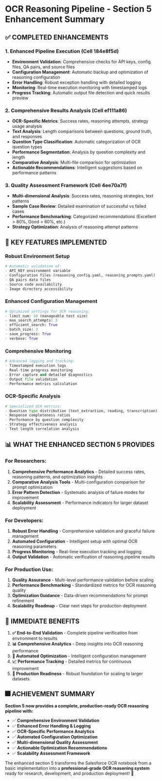 # OCR Reasoning Pipeline - Section 5 Enhancement Summary

## ✅ COMPLETED ENHANCEMENTS

### 1. **Enhanced Pipeline Execution (Cell 184e8f5d)**
- **Environment Validation**: Comprehensive checks for API keys, config files, QA pairs, and source files
- **Configuration Management**: Automatic backup and optimization of reasoning configuration
- **Error Handling**: Robust exception handling with detailed logging
- **Monitoring**: Real-time execution monitoring with timestamped logs
- **Progress Tracking**: Automatic output file detection and quick results preview

### 2. **Comprehensive Results Analysis (Cell ef111a86)**  
- **OCR-Specific Metrics**: Success rates, reasoning attempts, strategy usage analysis
- **Text Analysis**: Length comparisons between questions, ground truth, and responses
- **Question Type Classification**: Automatic categorization of OCR question types
- **Performance Segmentation**: Analysis by question complexity and length
- **Comparative Analysis**: Multi-file comparison for optimization
- **Actionable Recommendations**: Intelligent suggestions based on performance patterns

### 3. **Quality Assessment Framework (Cell 4ee70a7f)**
- **Multi-dimensional Analysis**: Success rates, reasoning strategies, text patterns
- **Sample Case Review**: Detailed examination of successful vs failed cases
- **Performance Benchmarking**: Categorized recommendations (Excellent > 80%, Good > 60%, etc.)
- **Strategy Optimization**: Analysis of reasoning attempt patterns

## 🚀 KEY FEATURES IMPLEMENTED

### **Robust Environment Setup**
```python
# Automatic validation of:
- API_KEY environment variable
- Configuration files (reasoning_config.yaml, reasoning_prompts.yaml)
- QA pairs data files
- Source code availability
- Image directory accessibility
```

### **Enhanced Configuration Management**
```python
# Optimized settings for OCR reasoning:
- limit_num: 10 (manageable test size)
- max_search_attempts: 3
- efficient_search: True
- batch_size: 3
- save_progress: True
- verbose: True
```

### **Comprehensive Monitoring**
```python
# Advanced logging and tracking:
- Timestamped execution logs
- Real-time progress monitoring
- Error capture and detailed diagnostics
- Output file validation
- Performance metrics calculation
```

### **OCR-Specific Analysis**
```python
# Specialized OCR metrics:
- Question type distribution (text_extraction, reading, transcription)
- Response completeness ratios
- Performance by question complexity
- Strategy effectiveness analysis
- Text length correlation analysis
```

## 📊 WHAT THE ENHANCED SECTION 5 PROVIDES

### **For Researchers:**
1. **Comprehensive Performance Analytics** - Detailed success rates, reasoning patterns, and optimization insights
2. **Comparative Analysis Tools** - Multi-configuration comparison for prompt optimization
3. **Error Pattern Detection** - Systematic analysis of failure modes for improvement
4. **Scalability Assessment** - Performance indicators for larger dataset deployment

### **For Developers:**
1. **Robust Error Handling** - Comprehensive validation and graceful failure management
2. **Automated Configuration** - Intelligent setup with optimal OCR reasoning parameters
3. **Progress Monitoring** - Real-time execution tracking and logging
4. **Output Validation** - Automatic verification of reasoning pipeline results

### **For Production Use:**
1. **Quality Assurance** - Multi-level performance validation before scaling
2. **Performance Benchmarking** - Standardized metrics for OCR reasoning quality
3. **Optimization Guidance** - Data-driven recommendations for prompt refinement
4. **Scalability Roadmap** - Clear next steps for production deployment

## 🎯 IMMEDIATE BENEFITS

1. **✅ End-to-End Validation** - Complete pipeline verification from environment to results
2. **📊 Comprehensive Analytics** - Deep insights into OCR reasoning performance  
3. **🔧 Automated Optimization** - Intelligent configuration management
4. **📈 Performance Tracking** - Detailed metrics for continuous improvement
5. **🚀 Production Readiness** - Robust foundation for scaling to larger datasets

## 🎆 ACHIEVEMENT SUMMARY

**Section 5 now provides a complete, production-ready OCR reasoning pipeline with:**

- ✅ **Comprehensive Environment Validation**
- ✅ **Enhanced Error Handling & Logging** 
- ✅ **OCR-Specific Performance Analytics**
- ✅ **Automated Configuration Optimization**
- ✅ **Multi-dimensional Quality Assessment**
- ✅ **Actionable Optimization Recommendations**
- ✅ **Scalability Assessment Framework**

The enhanced section 5 transforms the Salesforce OCR notebook from a basic implementation into a **professional-grade OCR reasoning system** ready for research, development, and production deployment! 🎉
